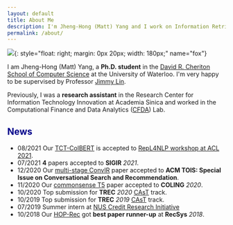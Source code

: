 ```yaml
---
layout: default
title: About Me
description: I'm Jheng-Hong (Matt) Yang and I work on Information Retrieval and Natural Language Processing. More details inside!
permalink: /about/
---
```


![]({{site.baseurl}}/images/people/matt.jpg){: style="float: right; margin: 0px 20px; width: 180px;" name="fox"}

<!-- <a href= onMouseOver="document.readmore_1.src='/img/people/foxie.jpeg';" onMouseOut="document.readmore_1.src='/img/people/lena-min.png';">
<img src="/img/people/lena-min.png" name="readmore_1" width=204px height=240px></a> -->

I am Jheng-Hong (Matt) Yang, a __Ph.D. student__ in the [David R. Cheriton School of Computer Science](https://cs.uwaterloo.ca/) at the University of Waterloo. I'm very happy to be supervised by Professor [Jimmy Lin](https://cs.uwaterloo.ca/~jimmylin/index.html).

Previously, I was a __research assistant__ in the Research Center for Information Technology Innovation at Academia Sinica and worked in the Computational Finance and Data Analytics ([CFDA](https://cfda.csie.org)) Lab.

## <span style="color:darkblue">News </span>

* 08/2021 Our [TCT-ColBERT](https://aclanthology.org/2021.repl4nlp-1.17/) is accepted to [RepL4NLP workshop at ACL 2021](https://sites.google.com/view/repl4nlp-2021/home).
* 07/2021 __4__ papers accepted to __SIGIR__ _2021_.
* 12/2020 Our [multi-stage ConvIR](https://arxiv.org/abs/2005.02230) paper accepted to __ACM TOIS: Special Issue on Conversational Search and Recommendation__.
* 11/2020 Our [commonsense T5](https://aclanthology.org/2020.coling-main.307/) paper accepted to __COLING__ _2020_.
* 10/2020 Top submission for __TREC__ _2020_ [CAsT](http://www.treccast.ai/) track.
* 10/2019 Top submission for __TREC__ _2019_ [CAsT](http://www.treccast.ai/) track.
* 07/2019 Summer intern at [NUS Credit Research Initiative](https://nuscri.org/en/)
* 10/2018 Our [HOP-Rec](https://dl.acm.org/doi/abs/10.1145/3240323.3240381) got __best paper runner-up__ at __RecSys__ _2018_.